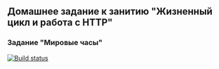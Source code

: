 ## Домашнее задание к занитию "Жизненный цикл и работа с HTTP"
### Задание "Мировые часы"


[![Build status](https://ci.appveyor.com/api/projects/status/xwo12mb19hsixu61?svg=true)](https://ci.appveyor.com/project/JaneKhris/ra-hw6-watches)
